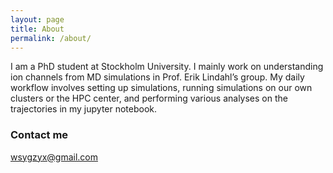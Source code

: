 ```yaml
---
layout: page
title: About
permalink: /about/
---
```


I am a PhD student at Stockholm University. I mainly work on understanding ion channels from MD simulations in Prof. Erik Lindahl’s group. My daily workflow involves setting up simulations, running simulations on our own clusters or the HPC center, and performing various analyses on the trajectories in my jupyter notebook.

### Contact me

[wsygzyx@gmail.com](mailto:wsygzyx@gmail.com)
